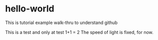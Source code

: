# hello-world
This is tutorial example walk-thru to understand github

This is a test and only at test
1+1 = 2
The speed of light is fixed, for now.